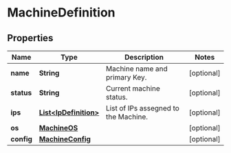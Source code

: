 # MachineDefinition

## Properties
Name | Type | Description | Notes
------------ | ------------- | ------------- | -------------
**name** | **String** | Machine name and primary Key. |  [optional]
**status** | **String** | Current machine status. |  [optional]
**ips** | [**List&lt;IpDefinition&gt;**](IpDefinition.md) | List of IPs assegned to the Machine. |  [optional]
**os** | [**MachineOS**](MachineOS.md) |  |  [optional]
**config** | [**MachineConfig**](MachineConfig.md) |  |  [optional]
